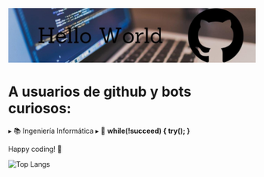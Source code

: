 <img alt="Banner" src="https://github.com/Rominaviles/Rominaviles/blob/main/Banner.jpeg?raw=true"/>

# A usuarios de github y bots curiosos:

▸ 📚 Ingeniería Informática
▸ 📃 <b>while(!succeed) { try(); }</b>

 Happy coding! 🚀 

<img alt= 'Top Langs' src="https://github-readme-stats.vercel.app/api/top-langs/?username=Rominaviles&hide_progress=true&theme=dark&bg_color=000000"/>


  
